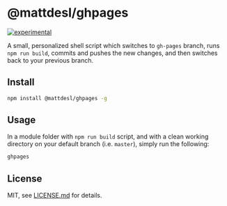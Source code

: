 # @mattdesl/ghpages

[![experimental](http://badges.github.io/stability-badges/dist/experimental.svg)](http://github.com/badges/stability-badges)

A small, personalized shell script which switches to `gh-pages` branch, runs `npm run build`, commits and pushes the new changes, and then switches back to your previous branch.

## Install

```sh
npm install @mattdesl/ghpages -g
```

## Usage

In a module folder with `npm run build` script, and with a clean working directory on your default branch (i.e. `master`), simply run the following:

```sh
ghpages
```

## License

MIT, see [LICENSE.md](http://github.com/mattdesl/ghpages/blob/master/LICENSE.md) for details.
